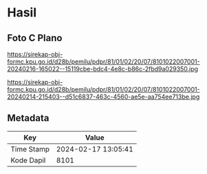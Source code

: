 # Hasil

## Foto C Plano

https://sirekap-obj-formc.kpu.go.id/d28b/pemilu/pdpr/81/01/02/20/07/8101022007001-20240216-165022--15119cbe-bdc4-4e8c-b86c-2fbd9a029350.jpg

https://sirekap-obj-formc.kpu.go.id/d28b/pemilu/pdpr/81/01/02/20/07/8101022007001-20240214-215403--d51c6837-463c-4560-ae5e-aa754ee713be.jpg


## Metadata

| Key        | Value               |
| ---------- | ------------------- |
| Time Stamp | 2024-02-17 13:05:41 |
| Kode Dapil | 8101                |



